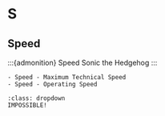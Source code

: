 # S

## Speed

:::{admonition} Speed
Sonic the Hedgehog
:::

```{dropdown} Speed
- Speed - Maximum Technical Speed
- Speed - Operating Speed
```

```{warning} Speedy
:class: dropdown
IMPOSSIBLE!
```
